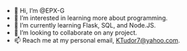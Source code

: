 - 👋 Hi, I’m @EPX-G
- 👀 I’m interested in learning more about programming.
- 🌱 I’m currently learning Flask, SQL, and Node.JS.
- 💞️ I’m looking to collaborate on any project.
- 📫 Reach me at my personal email, KTudor7@yahoo.com.

<!---
EPX-G/EPX-G is a ✨ special ✨ repository because its `README.md` (this file) appears on your GitHub profile.
You can click the Preview link to take a look at your changes.
--->

